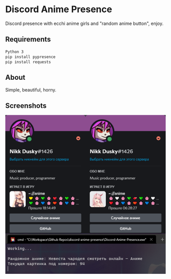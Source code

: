 # Discord Anime Presence

Discord presence with ecchi anime girls and "random anime button", enjoy.


## Requirements

```
Python 3
pip install pypresence
pip install requests
```

## About

Simple, beautiful, horny.

## Screenshots

![](screenshots/1.png)